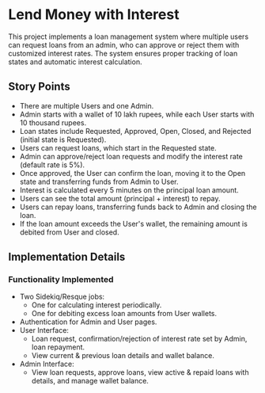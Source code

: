 # Lend Money with Interest

This project implements a loan management system where multiple users can request loans from an admin, who can approve or reject them with customized interest rates. The system ensures proper tracking of loan states and automatic interest calculation.

## Story Points

- There are multiple Users and one Admin.
- Admin starts with a wallet of 10 lakh rupees, while each User starts with 10 thousand rupees.
- Loan states include Requested, Approved, Open, Closed, and Rejected (initial state is Requested).
- Users can request loans, which start in the Requested state.
- Admin can approve/reject loan requests and modify the interest rate (default rate is 5%).
- Once approved, the User can confirm the loan, moving it to the Open state and transferring funds from Admin to User.
- Interest is calculated every 5 minutes on the principal loan amount.
- Users can see the total amount (principal + interest) to repay.
- Users can repay loans, transferring funds back to Admin and closing the loan.
- If the loan amount exceeds the User's wallet, the remaining amount is debited from User and closed.

## Implementation Details

### Functionality Implemented

- Two Sidekiq/Resque jobs:
  - One for calculating interest periodically.
  - One for debiting excess loan amounts from User wallets.
- Authentication for Admin and User pages.
- User Interface:
  - Loan request, confirmation/rejection of interest rate set by Admin, loan repayment.
  - View current & previous loan details and wallet balance.
- Admin Interface:
  - View loan requests, approve loans, view active & repaid loans with details, and manage wallet balance.
